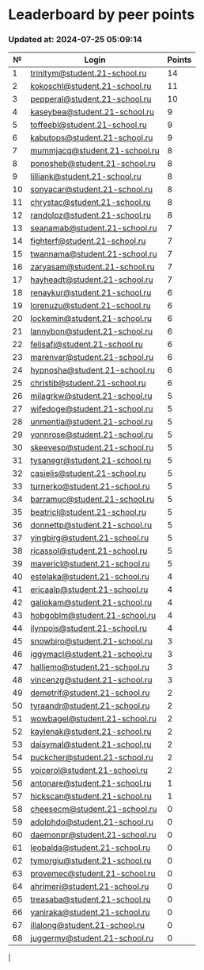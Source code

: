 # Leaderboard by peer points

### Updated at: 2024-07-25 05:09:14

| № | Login | Points |
|---|-------|--------|
|1|trinitym@student.21-school.ru|14|
|2|kokoschl@student.21-school.ru|11|
|3|pepperal@student.21-school.ru|10|
|4|kaseybea@student.21-school.ru|9|
|5|toffeebl@student.21-school.ru|9|
|6|kabutops@student.21-school.ru|9|
|7|mummjacq@student.21-school.ru|8|
|8|ponosheb@student.21-school.ru|8|
|9|lilliank@student.21-school.ru|8|
|10|sonyacar@student.21-school.ru|8|
|11|chrystac@student.21-school.ru|8|
|12|randolpz@student.21-school.ru|8|
|13|seanamab@student.21-school.ru|7|
|14|fighterf@student.21-school.ru|7|
|15|twannama@student.21-school.ru|7|
|16|zaryasam@student.21-school.ru|7|
|17|hayheadt@student.21-school.ru|7|
|18|renaykur@student.21-school.ru|6|
|19|lorenuzu@student.21-school.ru|6|
|20|lockemin@student.21-school.ru|6|
|21|lannybon@student.21-school.ru|6|
|22|felisafi@student.21-school.ru|6|
|23|marenvar@student.21-school.ru|6|
|24|hypnosha@student.21-school.ru|6|
|25|christib@student.21-school.ru|6|
|26|milagrkw@student.21-school.ru|5|
|27|wifedoge@student.21-school.ru|5|
|28|unmentia@student.21-school.ru|5|
|29|yonnrose@student.21-school.ru|5|
|30|skeevesp@student.21-school.ru|5|
|31|tysanegr@student.21-school.ru|5|
|32|casielis@student.21-school.ru|5|
|33|turnerko@student.21-school.ru|5|
|34|barramuc@student.21-school.ru|5|
|35|beatricl@student.21-school.ru|5|
|36|donnettp@student.21-school.ru|5|
|37|yingbirg@student.21-school.ru|5|
|38|ricassol@student.21-school.ru|5|
|39|mavericl@student.21-school.ru|5|
|40|estelaka@student.21-school.ru|4|
|41|ericaalp@student.21-school.ru|4|
|42|galiokam@student.21-school.ru|4|
|43|hobgoblm@student.21-school.ru|4|
|44|ilynpois@student.21-school.ru|4|
|45|snowbiro@student.21-school.ru|3|
|46|iggymacl@student.21-school.ru|3|
|47|halliemo@student.21-school.ru|3|
|48|vincenzg@student.21-school.ru|3|
|49|demetrif@student.21-school.ru|2|
|50|tyraandr@student.21-school.ru|2|
|51|wowbagel@student.21-school.ru|2|
|52|kaylenak@student.21-school.ru|2|
|53|daisymal@student.21-school.ru|2|
|54|puckcher@student.21-school.ru|2|
|55|voicerol@student.21-school.ru|2|
|56|antonare@student.21-school.ru|1|
|57|hickscan@student.21-school.ru|1|
|58|cheesecm@student.21-school.ru|0|
|59|adolphdo@student.21-school.ru|0|
|60|daemonpr@student.21-school.ru|0|
|61|leobalda@student.21-school.ru|0|
|62|tymorgiu@student.21-school.ru|0|
|63|provemec@student.21-school.ru|0|
|64|ahrimeri@student.21-school.ru|0|
|65|treasaba@student.21-school.ru|0|
|66|yaniraka@student.21-school.ru|0|
|67|illalong@student.21-school.ru|0|
|68|juggermy@student.21-school.ru|0|
|
